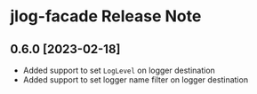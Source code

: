 # jlog-facade Release Note

## 0.6.0 [2023-02-18]

* Added support to set `LogLevel` on logger destination
* Added support to set logger name filter on logger destination

